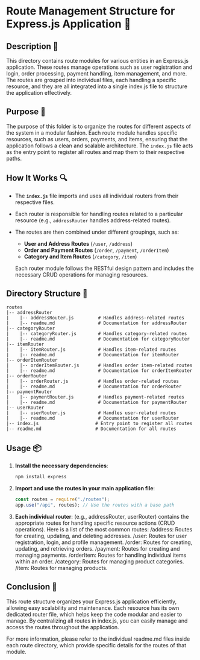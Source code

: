 # Route Management Structure for Express.js Application 🚀

## Description 📝

This directory contains route modules for various entities in an Express.js application.
These routes manage operations such as user registration and login, order processing, payment handling, item management, and more.
The routes are grouped into individual files, each handling a specific resource, and they are all integrated into a single index.js file to structure the application effectively.

## Purpose 🎯

The purpose of this folder is to organize the routes for different aspects of the system in a modular fashion.
Each route module handles specific resources, such as users, orders, payments, and items, ensuring that the application follows a clean and scalable architecture.
The `index.js` file acts as the entry point to register all routes and map them to their respective paths.

## How It Works 🔍

-   The **`index.js`** file imports and uses all individual routers from their respective files.
-   Each router is responsible for handling routes related to a particular resource (e.g., `addressRouter` handles address-related routes).
-   The routes are then combined under different groupings, such as:

    -   **User and Address Routes** (`/user`, `/address`)
    -   **Order and Payment Routes** (`/order`, `/payment`, `/orderItem`)
    -   **Category and Item Routes** (`/category`, `/item`)

    Each router module follows the RESTful design pattern and includes the necessary CRUD operations for managing resources.

## Directory Structure 📂

```plaintext
routes
|-- addressRouter
|    |-- addressRouter.js         # Handles address-related routes
|    |-- readme.md                # Documentation for addressRouter
|-- categoryRouter
|    |-- categoryRouter.js        # Handles category-related routes
|    |-- readme.md                # Documentation for categoryRouter
|-- itemRouter
|    |-- itemRouter.js            # Handles item-related routes
|    |-- readme.md                # Documentation for itemRouter
|-- orderItemRouter
|    |-- orderItemRouter.js       # Handles order item-related routes
|    |-- readme.md                # Documentation for orderItemRouter
|-- orderRouter
|    |-- orderRouter.js           # Handles order-related routes
|    |-- readme.md                # Documentation for orderRouter
|-- paymentRouter
|    |-- paymentRouter.js         # Handles payment-related routes
|    |-- readme.md                # Documentation for paymentRouter
|-- userRouter
|    |-- userRouter.js            # Handles user-related routes
|    |-- readme.md                # Documentation for userRouter
|-- index.js                     # Entry point to register all routes
|-- readme.md                    # Documentation for all routes
```

## Usage 📦

1. **Install the necessary dependencies**:
    ```bash
    npm install express
    ```
2. **Import and use the routes in your main application file**:
    ```javascript
    const routes = require("./routes");
    app.use("/api", routes); // Use the routes with a base path
    ```
3. **Each individual router**:
   (e.g., addressRouter, userRouter) contains the appropriate routes for handling specific resource actions (CRUD operations).
   Here is a list of the most common routes:
   /address: Routes for creating, updating, and deleting addresses.
   /user: Routes for user registration, login, and profile management.
   /order: Routes for creating, updating, and retrieving orders.
   /payment: Routes for creating and managing payments.
   /orderItem: Routes for handling individual items within an order.
   /category: Routes for managing product categories.
   /item: Routes for managing products.

## Conclusion 🚀

This route structure organizes your Express.js application efficiently, allowing easy scalability and maintenance.
Each resource has its own dedicated router file, which helps keep the code modular and easier to manage.
By centralizing all routes in index.js, you can easily manage and access the routes throughout the application.

For more information, please refer to the individual readme.md files inside each route directory, which provide specific details for the routes of that module.
